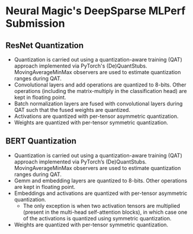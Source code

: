# Neural Magic's DeepSparse MLPerf Submission

## ResNet Quantization

- Quantization is carried out using a quantization-aware training (QAT) approach implemented via PyTorch's (De)QuantStubs. MovingAverageMinMax observers are used to estimate quantization ranges during QAT.
- Convolutional layers and add operations are quantized to 8-bits. Other operations (including the matrix-multiply in the classification head) are kept in floating point.
- Batch normalization layers are fused with convolutional layers during QAT such that the fused weights are quantized.
- Activations are quantized with per-tensor asymmetric quantization.
- Weights are quantized with per-tensor symmetric quantization.

## BERT Quantization

- Quantization is carried out using a quantization-aware training (QAT) approach implemented via PyTorch’s (De)QuantStubs. MovingAverageMinMax observers are used to estimate quantization ranges during QAT.
- Gemm and embedding layers are quantized to 8-bits. Other operations are kept in floating point.
- Embeddings and activations are quantized with per-tensor asymmetric quantization. 
	- The only exception is when two activation tensors are multiplied (present in the multi-head self-attention blocks), in which case one of the activations is quantized using symmetric quantization.
- Weights are quantized with per-tensor symmetric quantization.

